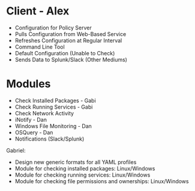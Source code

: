 # Client - Alex
 - Configuration for Policy Server
 - Pulls Configuration from Web-Based Service
 - Refreshes Configuration at Regular Interval
 - Command Line Tool
 - Default Configuration (Unable to Check)
 - Sends Data to Splunk/Slack (Other Mediums)


# Modules
 - Check Installed Packages - Gabi
 - Check Running Services - Gabi
 - Check Network Activity
 - iNotify - Dan
 - Windows File Monitoring - Dan
 - OSQuery - Dan
 - Notifications (Slack/Splunk)
 
 
 
 Gabriel:
 - Design new generic formats for all YAML profiles
 - Module for checking installed packages: Linux/Windows
 - Module for checking running services: Linux/Windows
 - Module for checking file permissions and ownerships: Linux/Windows
 
